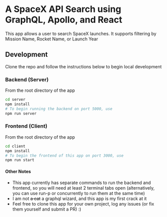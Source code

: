 # A SpaceX API Search using GraphQL, Apollo, and React
This app allows a user to search SpaceX launches. It supports filtering by Mission Name, Rocket Name, or Launch Year

## Development
Clone the repo and follow the instructions below to begin local development

### Backend (Server)
From the root directory of the app
```bash
cd server
npm install
# To begin running the backend on port 5000, use
npm run server
```

### Frontend (Client)
From the root directory of the app

```bash
cd client
npm install
# To begin the frontend of this app on port 3000, use
npm run start
```

#### Other Notes
- This app currently has separate commands to run the backend and frontend, so you will need at least 2 terminal tabs open (alternatively, you can use run-p or concurrently to run them at the same time)
- I am not ~~a cat~~ a graphql wizard, and this app is my first crack at it
- Feel free to clone this app for your own project, log any issues (or fix them yourself and submit a PR) :) 
